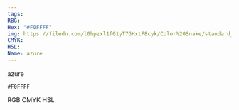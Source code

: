 ```yaml
---
tags:
RBG:
Hex: "#F0FFFF"
img: https://filedn.com/l0hpzxl1f01yT7GHxtF8cyk/Color%20Snake/standard_csv_to_svg/%23/#F0FFFF.svg
CMYK:
HSL:
Name: azure
---
```

azure
```palette
#F0FFFF
```
RGB
CMYK
HSL